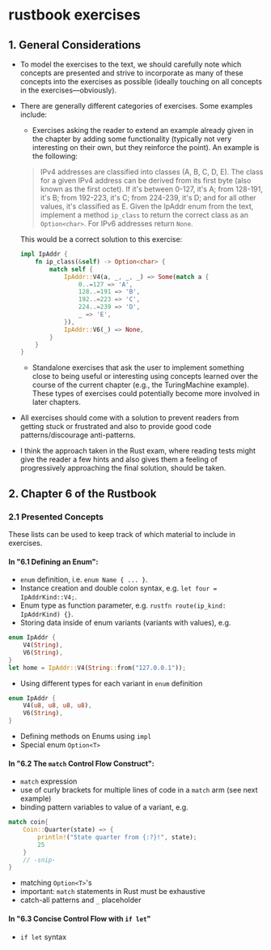 # rustbook exercises
## 1. General Considerations
- To model the exercises to the text, we should carefully note which concepts are presented and strive to incorporate as many of these concepts into the exercises as possible (ideally touching on all concepts in the exercises—obviously).
- There are generally different categories of exercises. Some examples include:
    - Exercises asking the reader to extend an example already given in the chapter by adding some functionality (typically not very interesting on their own, but they reinforce the point). An example is the following:
    > IPv4 addresses are classified into classes (A, B, C, D, E). The class for a given IPv4 address can be derived from its first byte (also known as the first octet). If it's between 0-127, it's A; from 128-191, it's B; from 192-223, it's C; from 224-239, it's D; and for all other values, it's classified as E. Given the IpAddr enum from the text, implement a method `ip_class` to return the correct class as an `Option<char>`. For IPv6 addresses return `None`.
    
    This would be a correct solution to this exercise:
    ```rust
    impl IpAddr {
        fn ip_class(&self) -> Option<char> {
            match self {
                IpAddr::V4(a, _, _, _) => Some(match a {
                    0..=127 => 'A',
                    128..=191 => 'B',
                    192..=223 => 'C',
                    224..=239 => 'D',
                    _ => 'E',
                }),
                IpAddr::V6(_) => None,
            }
        }
    }
    ```
    - Standalone exercises that ask the user to implement something close to being useful or interesting using concepts learned over the course of the current chapter (e.g., the TuringMachine example). These types of exercises could potentially become more involved in later chapters.
- All exercises should come with a solution to prevent readers from getting stuck or frustrated and also to provide good code patterns/discourage anti-patterns.
- I think the approach taken in the Rust exam, where reading tests might give the reader a few hints and also gives them a feeling of progressively approaching the final solution, should be taken.

## 2. Chapter 6 of the Rustbook
### 2.1 Presented Concepts
These lists can be used to keep track of which material to include in exercises.
#### In "6.1 Defining an Enum":
- `enum` definition, i.e. `enum Name { ... }`.
- Instance creation and double colon syntax, e.g. `let four = IpAddrKind::V4;`.
- Enum type as function parameter, e.g. `rustfn route(ip_kind: IpAddrKind) {}`.
- Storing data inside of enum variants (variants with values), e.g. 
```rust
enum IpAddr { 
	V4(String),
	V6(String), 
}
let home = IpAddr::V4(String::from("127.0.0.1"));
```
- Using different types for each variant in `enum` definition
```rust
enum IpAddr {
	V4(u8, u8, u8, u8),
	V6(String),
}
```
- Defining methods on Enums using `impl`
- Special enum `Option<T>`
#### In "6.2 The `match` Control Flow Construct":
- `match` expression
- use of curly brackets for multiple lines of code in a `match` arm (see next example)
- binding pattern variables to value of a variant, e.g.
```rust
match coin{
    Coin::Quarter(state) => {
        println!("State quarter from {:?}!", state);
        25
    }
    // -snip-
}
```
- matching `Option<T>`'s
- important: `match` statements in Rust must be exhaustive
- catch-all patterns and `_` placeholder
#### In "6.3 Concise Control Flow with `if let`"
- `if let` syntax